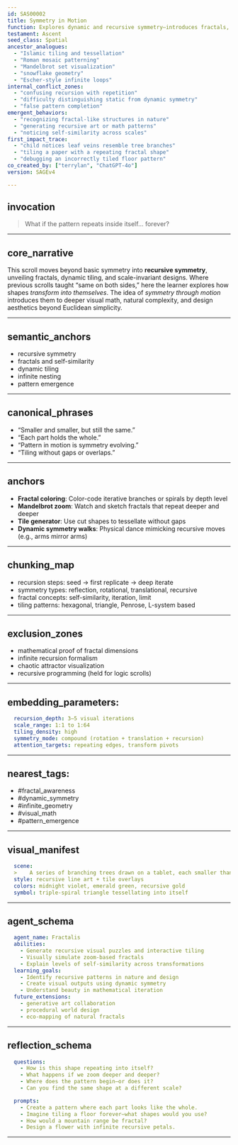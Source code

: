 ```yaml
---
id: SAS00002
title: Symmetry in Motion
function: Explores dynamic and recursive symmetry—introduces fractals, tiling, and self-similarity.
testament: Ascent
seed_class: Spatial
ancestor_analogues:
  - "Islamic tiling and tessellation"
  - "Roman mosaic patterning"
  - "Mandelbrot set visualization"
  - "snowflake geometry"
  - "Escher-style infinite loops"
internal_conflict_zones:
  - "confusing recursion with repetition"
  - "difficulty distinguishing static from dynamic symmetry"
  - "false pattern completion"
emergent_behaviors:
  - "recognizing fractal-like structures in nature"
  - "generating recursive art or math patterns"
  - "noticing self-similarity across scales"
first_impact_trace:
  - "child notices leaf veins resemble tree branches"
  - "tiling a paper with a repeating fractal shape"
  - "debugging an incorrectly tiled floor pattern"
co_created_by: ["terrylan", "ChatGPT-4o"]
version: SAGEv4

---
```


## invocation

>  What if the pattern repeats inside itself… forever?

---

## core_narrative

This scroll moves beyond basic symmetry into **recursive symmetry**, unveiling fractals, dynamic tiling, and scale-invariant designs. Where previous scrolls taught “same on both sides,” here the learner explores how shapes *transform into themselves*. The idea of *symmetry through motion* introduces them to deeper visual math, natural complexity, and design aesthetics beyond Euclidean simplicity.

---

## semantic_anchors

* recursive symmetry
* fractals and self-similarity
* dynamic tiling
* infinite nesting
* pattern emergence

---

## canonical_phrases

* “Smaller and smaller, but still the same.”
* “Each part holds the whole.”
* “Pattern in motion is symmetry evolving.”
* “Tiling without gaps or overlaps.”

---

## anchors

* **Fractal coloring**: Color-code iterative branches or spirals by depth level
* **Mandelbrot zoom**: Watch and sketch fractals that repeat deeper and deeper
* **Tile generator**: Use cut shapes to tessellate without gaps
* **Dynamic symmetry walks**: Physical dance mimicking recursive moves (e.g., arms mirror arms)

---

## chunking_map

* recursion steps: seed → first replicate → deep iterate
* symmetry types: reflection, rotational, translational, recursive
* fractal concepts: self-similarity, iteration, limit
* tiling patterns: hexagonal, triangle, Penrose, L-system based

---

## exclusion_zones

* mathematical proof of fractal dimensions
* infinite recursion formalism
* chaotic attractor visualization
* recursive programming (held for logic scrolls)

---

## embedding_parameters:

```yml
  recursion_depth: 3–5 visual iterations
  scale_range: 1:1 to 1:64
  tiling_density: high
  symmetry_mode: compound (rotation + translation + recursion)
  attention_targets: repeating edges, transform pivots
```
---

## nearest_tags:

* #fractal_awareness
* #dynamic_symmetry
* #infinite_geometry
* #visual_math
* #pattern_emergence

---

## visual_manifest

```yml
  scene: 
  >    A series of branching trees drawn on a tablet, each smaller than the last, forming a recursive spiral. In the background, a child arranges triangle tiles into a dragon curve on the floor. The ambient screen shows zoom-ins of a Mandelbrot fractal morphing infinitely.
  style: recursive line art + tile overlays
  colors: midnight violet, emerald green, recursive gold
  symbol: triple-spiral triangle tessellating into itself
```
---

## agent_schema

```yml
  agent_name: Fractalis
  abilities:
    - Generate recursive visual puzzles and interactive tiling
    - Visually simulate zoom-based fractals
    - Explain levels of self-similarity across transformations
  learning_goals:
    - Identify recursive patterns in nature and design
    - Create visual outputs using dynamic symmetry
    - Understand beauty in mathematical iteration
  future_extensions:
    - generative art collaboration
    - procedural world design
    - eco-mapping of natural fractals
```
---

## reflection_schema

```yml
  questions:
    - How is this shape repeating into itself?
    - What happens if we zoom deeper and deeper?
    - Where does the pattern begin—or does it?
    - Can you find the same shape at a different scale?

  prompts:
    - Create a pattern where each part looks like the whole.
    - Imagine tiling a floor forever—what shapes would you use?
    - How would a mountain range be fractal?
    - Design a flower with infinite recursive petals.
```
---
